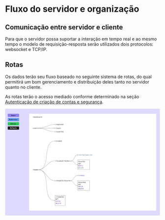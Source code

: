 # Fluxo do servidor e organização

## Comunicação entre servidor e cliente
Para que o servidor possa suportar a interação em tempo real e ao mesmo tempo o modelo de requisição-resposta serão utilizados dois protocolos: websocket e TCP/IP.

## Rotas
Os dados terão seu fluxo baseado no seguinte sistema de rotas, do qual permitirá um bom gerenciamento e distribuição deles tanto no servidor quanto no cliente. 

As rotas terão o acesso mediado conforme determinado na seção [Autenticação de criação de contas e segurança](autenticação-e-contas.md).

![Rotas do servidor](../../assets/images/rotas.jpg)
